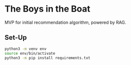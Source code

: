# The Boys in the Boat
MVP for initial recommendation algorithm, powered by RAG.

## Set-Up

```bash
python3 -m venv env
source env/bin/activate
python3 -m pip install requirements.txt
```
